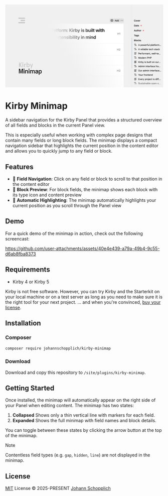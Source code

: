 ![Kirby Minimap screenshot](./.github/kirby-minimap.png)

# Kirby Minimap

A sidebar navigation for the Kirby Panel that provides a structured overview of all fields and blocks in the current Panel view.

This is especially useful when working with complex page designs that contain many fields or long block fields. The minimap displays a compact navigation sidebar that highlights the current position in the content editor and allows you to quickly jump to any field or block.

## Features

- 🧭 **Field Navigation**: Click on any field or block to scroll to that position in the content editor
- 📯 **Block Preview**: For block fields, the minimap shows each block with its type icon and content preview
- 🔆 **Automatic Highlighting**: The minimap automatically highlights your current position as you scroll through the Panel view

## Demo

For a quick demo of the minimap in action, check out the following screencast:

https://github.com/user-attachments/assets/40e4e439-a79a-49b4-9c55-d6ab8fba8373

## Requirements

- Kirby 4 or Kirby 5

Kirby is not free software. However, you can try Kirby and the Starterkit on your local machine or on a test server as long as you need to make sure it is the right tool for your next project. … and when you're convinced, [buy your license](https://getkirby.com/buy).

## Installation

### Composer

```bash
composer require johannschopplich/kirby-minimap
```

### Download

Download and copy this repository to `/site/plugins/kirby-minimap`.

## Getting Started

Once installed, the minimap will automatically appear on the right side of your Panel when editing content. The minimap has two states:

1. **Collapsed**
   Shows only a thin vertical line with markers for each field.
2. **Expanded**
   Shows the full minimap with field names and block details.

You can toggle between these states by clicking the arrow button at the top of the minimap.

> [!NOTE]
> Contentless field types (e.g. `gap`, `hidden`, `line`) are not displayed in the minimap.

## License

[MIT](./LICENSE) License © 2025-PRESENT [Johann Schopplich](https://github.com/johannschopplich)

